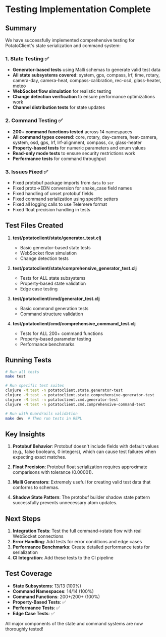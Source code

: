 # Testing Implementation Complete

## Summary

We have successfully implemented comprehensive testing for PotatoClient's state serialization and command system:

### 1. **State Testing** ✅
- **Generator-based tests** using Malli schemas to generate valid test data
- **All state subsystems covered**: system, gps, compass, lrf, time, rotary, camera-day, camera-heat, compass-calibration, rec-osd, glass-heater, meteo
- **WebSocket flow simulation** for realistic testing
- **Change detection verification** to ensure performance optimizations work
- **Channel distribution tests** for state updates

### 2. **Command Testing** ✅
- **200+ command functions tested** across 14 namespaces
- **All command types covered**: core, rotary, day-camera, heat-camera, system, osd, gps, lrf, lrf-alignment, compass, cv, glass-heater
- **Property-based tests** for numeric parameters and enum values
- **Read-only mode tests** to ensure security restrictions work
- **Performance tests** for command throughput

### 3. **Issues Fixed** ✅
- Fixed protobuf package imports from `data` to `ser`
- Fixed proto->EDN conversion for snake_case field names
- Fixed handling of unset protobuf fields
- Fixed command serialization using specific setters
- Fixed all logging calls to use Telemere format
- Fixed float precision handling in tests

## Test Files Created

1. **test/potatoclient/state/generator_test.clj**
   - Basic generator-based state tests
   - WebSocket flow simulation
   - Change detection tests

2. **test/potatoclient/state/comprehensive_generator_test.clj**
   - Tests for ALL state subsystems
   - Property-based state validation
   - Edge case testing

3. **test/potatoclient/cmd/generator_test.clj**
   - Basic command generation tests
   - Command structure validation

4. **test/potatoclient/cmd/comprehensive_command_test.clj**
   - Tests for ALL 200+ command functions
   - Property-based parameter testing
   - Performance benchmarks

## Running Tests

```bash
# Run all tests
make test

# Run specific test suites
clojure -M:test -n potatoclient.state.generator-test
clojure -M:test -n potatoclient.state.comprehensive-generator-test
clojure -M:test -n potatoclient.cmd.generator-test
clojure -M:test -n potatoclient.cmd.comprehensive-command-test

# Run with Guardrails validation
make dev  # Then run tests in REPL
```

## Key Insights

1. **Protobuf Behavior**: Protobuf doesn't include fields with default values (e.g., false booleans, 0 integers), which can cause test failures when expecting exact matches.

2. **Float Precision**: Protobuf float serialization requires approximate comparisons with tolerance (0.00001).

3. **Malli Generators**: Extremely useful for creating valid test data that conforms to schemas.

4. **Shadow State Pattern**: The protobuf builder shadow state pattern successfully prevents unnecessary atom updates.

## Next Steps

1. **Integration Tests**: Test the full command->state flow with real WebSocket connections
2. **Error Handling**: Add tests for error conditions and edge cases
3. **Performance Benchmarks**: Create detailed performance tests for serialization
4. **CI Integration**: Add these tests to the CI pipeline

## Test Coverage

- **State Subsystems**: 13/13 (100%)
- **Command Namespaces**: 14/14 (100%)
- **Command Functions**: 200+/200+ (100%)
- **Property-Based Tests**: ✅
- **Performance Tests**: ✅
- **Edge Case Tests**: ✅

All major components of the state and command systems are now thoroughly tested!